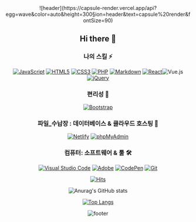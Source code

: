  <div align=center>
<!--헤더  -->
![header](https://capsule-render.vercel.app/api?egg=wave&color=auto&height=300&section=header&text=capsule%20render&fontSize=90)

## Hi there 👋

### 나의 스킬 ⚡   
 
<p>
  <a href="#"><img alt="JavaScript" src="https://img.shields.io/badge/JavaScript-F7DF1E?style=flat&logo=JavaScript&logoColor=white"></a>
  <a href="#"><img alt="HTML5" src="https://img.shields.io/badge/HTML5-E34F26?logo=HTML5&logoColor=white"></a>
  <a href="#"><img alt="CSS3" src="https://img.shields.io/badge/CSS3-1572B6?logo=CSS3&logoColor=white"></a>
  <a href="#"><img alt="PHP" src="https://img.shields.io/badge/PHP-777BB4?logo=PHP&logoColor=white"></a>
  <a href="#"><img alt="Markdown" src="https://img.shields.io/badge/Markdown-000?logo=Markdown&logoColor=white"></a>
  <a href="#"><img alt="React" src="https://img.shields.io/badge/React-61DAFB?logo=React&logoColor=white"></a
  <a href="#"><img alt="Vue.js" src="https://img.shields.io/badge/Vue.js-4FC08D?logo=Vue.js&logoColor=white"></a>
  <a href="#"><img alt="jQuery" src="https://img.shields.io/badge/jQuery-0769AD?logo=jQuery&logoColor=white"></a>
<!--   <a href="#"><img alt="Node.js" src="https://img.shields.io/badge/Node.js-339933?logo=Node.js&logoColor=white"></a> -->
<!--   <a href="#"><img alt="TypeScript" src="https://img.shields.io/badge/TypeScript-3178C6?logo=TypeScript&logoColor=white"></a> -->
</p>   
 
### 편리성 🚗   
 
<p> 
  <a href="#"><img alt="Bootstrap" src="https://img.shields.io/badge/Bootstrap-7952B3?logo=Bootstrap&logoColor=white"></a>
</p>
 
### 파일_수납장 : 데이터베이스 & 클라우드 호스팅 📮   
 
<p>
  <a href="#"><img alt="Netlify" src="https://img.shields.io/badge/Netlify-00C7B7?logo=Netlify&logoColor=white"></a>
  <a href="#"><img alt="phpMyAdmin" src="https://img.shields.io/badge/phpMyAdmin-6C78AF?logo=phpMyAdmin&logoColor=white"></a>
</p>
 
### 컴퓨터: 소프트웨어 & 툴 🛠   
 
<p>
  <a href="#"><img alt="Visual Studio Code" src="https://img.shields.io/badge/Visual Studio Code-007ACC?logo=Visual Studio Code&logoColor=white"></a>
  <a href="#"><img alt="Adobe" src="https://img.shields.io/badge/Adobe-FF0000?logo=Adobe&logoColor=white"></a>
  <a href="#"><img alt="CodePen" src="https://img.shields.io/badge/CodePen-000?logo=CodePen&logoColor=white"></a>
  <a href="#"><img alt="Git" src="https://img.shields.io/badge/Git-F05032?logo=Git&logoColor=white"></a>
<!--   <a href="#"><img alt="Postman" src="https://img.shields.io/badge/Postman-FF6C37?logo=Postman&logoColor=white"></a> -->
</p>

<!-- 방문자 수 -->
[![Hits](https://hits.seeyoufarm.com/api/count/incr/badge.svg?url=https%3A%2F%2Fgithub.com%2Fkimdaewonn&count_bg=%236564DD&title_bg=%23CC87EB&icon=&icon_color=%23E7E7E7&title=hits&edge_flat=false)](https://hits.seeyoufarm.com)

<!-- 커밋수 등 -->
![Anurag's GitHub stats](https://github-readme-stats.vercel.app/api?username=kimdaewonn&show_icons=true&theme=radical)

<!-- 사용 비율 -->
[![Top Langs](https://github-readme-stats.vercel.app/api/top-langs/?username=kimdaewonn&layout=compact)](https://github.com/kimdaewonn/github-readme-stats)

<!--푸터  -->
![footer](https://capsule-render.vercel.app/api?type=transparent&color=blue&height=300&section=header&text=capsule%20render&fontSize=90)
  
  
  </div>
